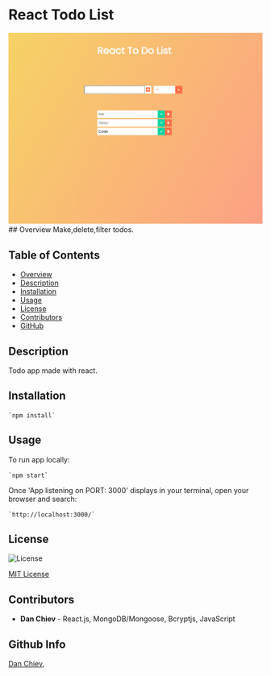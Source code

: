 # React Todo List 
<img src ="screen.png">
## Overview
Make,delete,filter todos. 

## Table of Contents
- [Overview](#Overview)
- [Description](#Description)
- [Installation](#Installation)
- [Usage](#Usage)
- [License](#License)
- [Contributors](#Contributors)
- [GitHub](#GitHub) 

## Description
Todo app made with react.

## Installation
    `npm install`

## Usage
To run app locally:

    `npm start`

Once 'App listening on PORT: 3000' displays in your terminal, open your browser and search:

    `http://localhost:3000/`



## License
![License](https://img.shields.io/badge/License-mit-blue.svg "License Badge")

[MIT License](http://opensource.org/licenses/mit-license.php)

## Contributors
* **Dan Chiev** - React.js, MongoDB/Mongoose, Bcryptjs, JavaScript


## Github Info
[Dan Chiev](https://github.com/dchiev),



